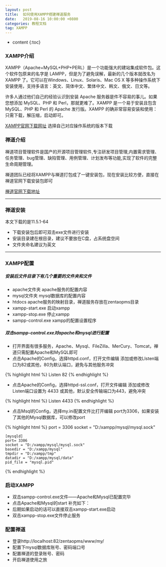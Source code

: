 ```yaml
---
layout: post
title:  如何使用XAMPP搭建禅道服务
date:   2019-08-16 10:00:00 +0800
categories: 教程文档
tag: XAMPP
---
```




* content
{:toc}


### XAMPP介绍

XAMPP（Apache+MySQL+PHP+PERL）是一个功能强大的建站集成软件包。这个软件包原来的名字是 LAMPP，但是为了避免误解，最新的几个版本就改名为 XAMPP 了。它可以在Windows、Linux、Solaris、Mac OS X 等多种操作系统下安装使用，支持多语言：英文、简体中文、繁体中文、韩文、俄文、日文等。

许多人通过他们自己的经验认识到安装 Apache 服务器是件不容易的事儿。如果您想添加 MySQL、PHP 和 Perl，那就更难了。XAMPP 是一个易于安装且包含 MySQL、PHP 和 Perl 的 Apache 发行版。XAMPP 的确非常容易安装和使用：只需下载，解压缩，启动即可。

[XAMPP官网下载网址](https://www.apachefriends.org/download.html)
选择自己对应操作系统的版本下载

### 禅道介绍

禅道项目管理软件是国产的开源项目管理软件,专注研发项目管理,内置需求管理、任务管理、bug管理、缺陷管理、用例管理、计划发布等功能,实现了软件的完整生命周期管理。

禅道团队已经将XAMPP与禅道打包成了一键安装包，现在安装比较方便，直接在禅道官网下载安装包即可

[禅道官网下载地址](https://www.zentao.net/download.html)

--- 

### 禅道安装

本文下载的是11.5.1-64
+ 下载安装包后即可双击exe文件进行安装
+ 安装目录建在根目录，建议不要放在C盘，占系统盘空间
+ 文件夹命名建议为英文

---

### XAMPP配置
##### 安装后文件目录下有几个重要的文件夹和文件
+ apache文件夹  apache服务的配置内容
+ mysql文件夹  mysql数据库的配置内容
+ htdocs   apache服务的映射目录，禅道服务存放在zentaopms目录
+ xampp-start.exe   启动xampp 
+ xampp-stop.exe  停止xampp
+ sampp-control.exe xampp的配置设置程序


##### 双击sampp-control.exe对apache和mysql进行配置

+ 打开界面有很多服务，Apache、Mysql、FileZilla、MerCury、Tomcat，禅道只需配置Apache和MySQL即可
+ 点击Apache的Config，选择httpd.conf，打开文件编辑
添加或修改LIsten端口为82或其他，80为默认端口，避免与其他服务冲突

{% highlight html %}
    Listen 82
{% endhighlight %}

+ 点击Apache的Config，选择httpd-ssl.conf，打开文件编辑
添加或修改Listen端口设置为 4433 或其他，默认安全传输端口为443，避免冲突

{% highlight html %}
    Listen 4433
{% endhighlight %}

+ 点击Msql的Config，选择my.ini配置文件比打开编辑
port为3306，如果安装了其他的Mysql数据库，可以修改port

{% highlight html %}
    port            = 3306 
    socket          = "D:/xampp/mysql/mysql.sock"

    [mysqld]
    port= 3306
    socket = "D:/xampp/mysql/mysql.sock"
    basedir = "D:/xampp/mysql" 
    tmpdir = "D:/xampp/tmp" 
    datadir = "D:/xampp/mysql/data"
    pid_file = "mysql.pid"
{% endhighlight %}

### 启动XAMPP
+ 双击sampp-control.exe文件——Apache和Mysql已配置完毕
+ 点击Apache和Mysql的start
补充如下：
+ 后期如果启动的话可以直接双击xampp-start.exe启动
+ 双击xampp-stop.exe文件停止服务


### 配置禅道
+ 登录http://localhost:82/zentaopms/www/my/
+ 配置下mysql数据库账号、密码端口号
+ 配置禅道的登录账号、密码
+ 开启禅道使用之旅

